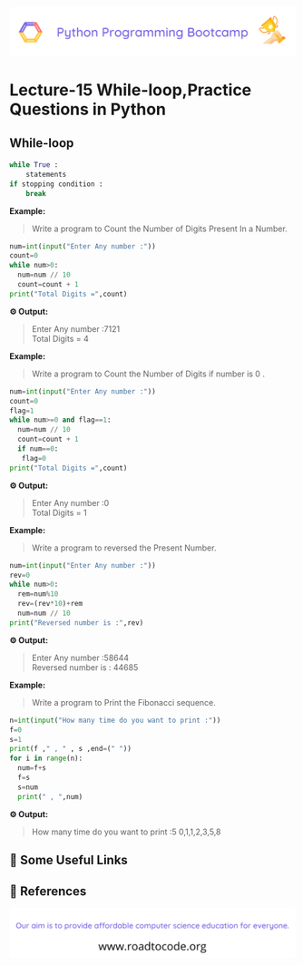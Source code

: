 <!-- HEADER -->
<p align="center">
  <img  src="./../assets/header.png" />
</p>

# Lecture-15 While-loop,Practice Questions in Python

## While-loop

```python
while True :
    statements
if stopping condition :
    break
```

**Example:**
>Write a program to Count the Number of Digits Present In a Number.
```python
num=int(input("Enter Any number :"))
count=0
while num>0:
  num=num // 10
  count=count + 1
print("Total Digits =",count)
```
**⚙️ Output:**
>Enter Any number :7121     
Total Digits = 4

**Example:**

>Write a program to Count the Number of Digits if number is 0 .
```python
num=int(input("Enter Any number :"))
count=0
flag=1
while num>=0 and flag==1:
  num=num // 10
  count=count + 1
  if num==0:
   flag=0
print("Total Digits =",count)
```
**⚙️ Output:**
>Enter Any number :0  
Total Digits = 1

**Example:**

>Write a program to reversed the Present Number.

```python
num=int(input("Enter Any number :"))
rev=0
while num>0:
  rem=num%10
  rev=(rev*10)+rem
  num=num // 10
print("Reversed number is :",rev)
```
**⚙️ Output:**
>Enter Any number :58644   
Reversed number is : 44685

**Example:**

>Write a program to Print the Fibonacci sequence.
```python
n=int(input("How many time do you want to print :"))
f=0
s=1
print(f ," , " , s ,end=(" "))
for i in range(n):
  num=f+s
  f=s
  s=num
  print(" , ",num)
```
**⚙️ Output:**
>How many time do you want to print :5 
0,1,1,2,3,5,8
## 🔗 Some Useful Links

## 📖 References

<!-- FOOTER -->
<p align="center">
  <img  src="./../assets/footer.png" />
</p>  